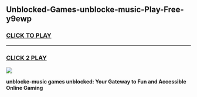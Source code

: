 
## Unblocked-Games-unblocke-music-Play-Free-y9ewp
<h3>
<a href="https://premium76.site?title=unblocke-music&ref=18A1">CLICK TO PLAY</a></h3>
<hr>

<h3>
<a href="https://premium76.site?title=unblocke-music&ref=18A1">CLICK 2 PLAY</a>
  
</h3>

<a href="https://premium76.site?title=unblocke-music&ref=18A1"><img src="https://clearcache.store/games.png"></a>


**unblocke-music games unblocked: Your Gateway to Fun and Accessible Online Gaming**
